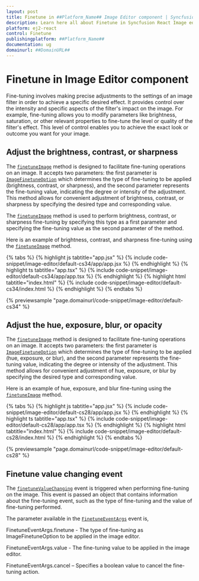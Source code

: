 ```yaml
---
layout: post
title: Finetune in ##Platform_Name## Image Editor component | Syncfusion
description: Learn here all about Finetune in Syncfusion React Image editor component of Syncfusion Essential JS 2 and more.
platform: ej2-react
control: Finetune 
publishingplatform: ##Platform_Name##
documentation: ug
domainurl: ##DomainURL##
---
```


# Finetune in Image Editor component

Fine-tuning involves making precise adjustments to the settings of an image filter in order to achieve a specific desired effect. It provides control over the intensity and specific aspects of the filter's impact on the image. For example, fine-tuning allows you to modify parameters like brightness, saturation, or other relevant properties to fine-tune the level or quality of the filter's effect. This level of control enables you to achieve the exact look or outcome you want for your image.

## Adjust the brightness, contrast, or sharpness

The [`finetuneImage`](https://ej2.syncfusion.com/react/documentation/api/image-editor/#finetuneImage) method is designed to facilitate fine-tuning operations on an image. It accepts two parameters: the first parameter is [`ImageFinetuneOption`](https://ej2.syncfusion.com/react/documentation/api/image-editor/imageFinetuneOption/) which determines the type of fine-tuning to be applied (brightness, contrast, or sharpness), and the second parameter represents the fine-tuning value, indicating the degree or intensity of the adjustment. This method allows for convenient adjustment of brightness, contrast, or sharpness by specifying the desired type and corresponding value.

The [`finetuneImage`](https://ej2.syncfusion.com/react/documentation/api/image-editor/#finetuneImage) method is used to perform brightness, contrast, or sharpness fine-tuning by specifying this type as a first parameter and specifying the fine-tuning value as the second parameter of the method. 

Here is an example of brightness, contrast, and sharpness fine-tuning using the [`finetuneImage`](https://ej2.syncfusion.com/react/documentation/api/image-editor/#finetuneImage) method.

{% tabs %}
{% highlight js tabtitle="app.jsx" %}
{% include code-snippet/image-editor/default-cs34/app/app.jsx %}
{% endhighlight %}
{% highlight ts tabtitle="app.tsx" %}
{% include code-snippet/image-editor/default-cs34/app/app.tsx %}
{% endhighlight %}
{% highlight html tabtitle="index.html" %}
{% include code-snippet/image-editor/default-cs34/index.html %}
{% endhighlight %}
{% endtabs %}
        
{% previewsample "page.domainurl/code-snippet/image-editor/default-cs34" %}

## Adjust the hue, exposure, blur, or opacity

The [`finetuneImage`](https://ej2.syncfusion.com/react/documentation/api/image-editor/#finetuneImage) method is designed to facilitate fine-tuning operations on an image. It accepts two parameters: the first parameter is [`ImageFinetuneOption`](https://ej2.syncfusion.com/react/documentation/api/image-editor/imageFinetuneOption/) which determines the type of fine-tuning to be applied (hue, exposure, or blur), and the second parameter represents the fine-tuning value, indicating the degree or intensity of the adjustment. This method allows for convenient adjustment of hue, exposure, or blur by specifying the desired type and corresponding value.

Here is an example of hue, exposure, and blur fine-tuning using the [`finetuneImage`](https://ej2.syncfusion.com/react/documentation/api/image-editor/#finetuneImage) method. 

{% tabs %}
{% highlight js tabtitle="app.jsx" %}
{% include code-snippet/image-editor/default-cs28/app/app.jsx %}
{% endhighlight %}
{% highlight ts tabtitle="app.tsx" %}
{% include code-snippet/image-editor/default-cs28/app/app.tsx %}
{% endhighlight %}
{% highlight html tabtitle="index.html" %}
{% include code-snippet/image-editor/default-cs28/index.html %}
{% endhighlight %}
{% endtabs %}
        
{% previewsample "page.domainurl/code-snippet/image-editor/default-cs28" %}

## Finetune value changing event 

The [`finetuneValueChanging`](https://ej2.syncfusion.com/documentation/api/image-editor#finetunevaluechanging) event is triggered when performing fine-tuning on the image. This event is passed an object that contains information about the fine-tuning event, such as the type of fine-tuning and the value of fine-tuning performed. 

The parameter available in the [`FinetuneEventArgs`](https://ej2.syncfusion.com/react/documentation/api/image-editor/finetuneEventArgs/) event is, 

FinetuneEventArgs.finetune - The type of fine-tuning as ImageFinetuneOption to be applied in the image editor. 

FinetuneEventArgs.value - The fine-tuning value to be applied in the image editor. 

FinetuneEventArgs.cancel – Specifies a boolean value to cancel the fine-tuning action. 